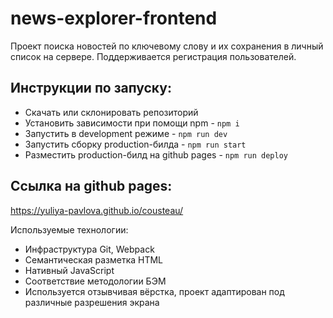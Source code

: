 # news-explorer-frontend

Проект поиска новостей по ключевому слову и их сохранения в личный список на сервере. Поддерживается регистрация пользователей.  
  
## Инструкции по запуску:
- Скачать или склонировать репозиторий
- Установить зависимости при помощи npm - `npm i`
- Запустить в development режиме - `npm run dev`
- Запустить сборку production-билда - `npm run start`
- Разместить production-билд на github pages - `npm run deploy`

## Ссылка на github pages:
https://yuliya-pavlova.github.io/cousteau/
 
Используемые технологии:  
* Инфраструктура Git, Webpack 
* Семантическая  разметка HTML  
* Нативный JavaScript  
* Соответствие методологии БЭМ  
* Используется отзывчивая вёрстка, проект адаптирован под различные разрешения экрана  

